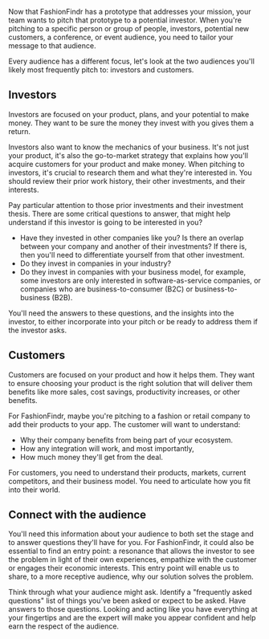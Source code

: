 Now that FashionFindr has a prototype that addresses your mission, your team wants to pitch that prototype to a potential investor. When you're pitching to a specific person or group of people, investors, potential new customers, a conference, or event audience, you need to tailor your message to that audience.

Every audience has a different focus, let's look at the two audiences you'll likely most frequently pitch to: investors and customers.

## Investors

Investors are focused on your product, plans, and your potential to make money. They want to be sure the money they invest with you gives them a return.

Investors also want to know the mechanics of your business. It's not just your product, it's also the go-to-market strategy that explains how you'll acquire customers for your product and make money. When pitching to investors, it's crucial to research them and what they're interested in. You should review their prior work history, their other investments, and their interests.

Pay particular attention to those prior investments and their investment thesis. There are some critical questions to answer, that might help understand if this investor is going to be interested in you?

* Have they invested in other companies like you? Is there an overlap between your company and another of their investments? If there is, then you'll need to differentiate yourself from that other investment.
* Do they invest in companies in your industry?
* Do they invest in companies with your business model, for example, some investors are only interested in software-as-service companies, or companies who are business-to-consumer (B2C) or business-to-business (B2B).

You'll need the answers to these questions, and the insights into the investor, to either incorporate into your pitch or be ready to address them if the investor asks.

## Customers

Customers are focused on your product and how it helps them. They want to ensure choosing your product is the right solution that will deliver them benefits like more sales, cost savings, productivity increases, or other benefits.

For FashionFindr, maybe you're pitching to a fashion or retail company to add their products to your app. The customer will want to understand:

* Why their company benefits from being part of your ecosystem.
* How any integration will work, and most importantly,
* How much money they'll get from the deal.

For customers, you need to understand their products, markets, current competitors, and their business model. You need to articulate how you fit into their world.

## Connect with the audience

You'll need this information about your audience to both set the stage and to answer questions they'll have for you. For FashionFindr, it could also be essential to find an entry point: a resonance that allows the investor to see the problem in light of their own experiences, empathize with the customer or engages their economic interests. This entry point will enable us to share, to a more receptive audience, why our solution solves the problem.

Think through what your audience might ask. Identify a "frequently asked questions" list of things you've been asked or expect to be asked. Have answers to those questions. Looking and acting like you have everything at your fingertips and are the expert will make you appear confident and help earn the respect of the audience.